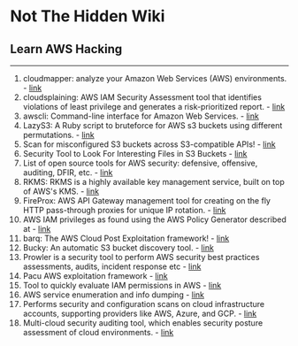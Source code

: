 # Not The Hidden Wiki

## Learn AWS Hacking
-----

1. cloudmapper: analyze your Amazon Web Services (AWS) environments. - [link](https://github.com/duo-labs/cloudmapper)
2. cloudsplaining: AWS IAM Security Assessment tool that identifies violations of least privilege and generates a risk-prioritized report. - [link](https://github.com/salesforce/cloudsplaining)
3. awscli: Command-line interface for Amazon Web Services. - [link](https://aws.amazon.com/cli/)
4. LazyS3: A Ruby script to bruteforce for AWS s3 buckets using different permutations. - [link](https://github.com/nahamsec/lazys3)
5. Scan for misconfigured S3 buckets across S3-compatible APIs!  - [link](https://github.com/sa7mon/S3Scanner)
6. Security Tool to Look For Interesting Files in S3 Buckets - [link](https://github.com/jordanpotti/AWSBucketDump)
7. List of open source tools for AWS security: defensive, offensive, auditing, DFIR, etc. - [link](https://github.com/toniblyx/my-arsenal-of-aws-security-tools)
8. RKMS: RKMS is a highly available key management service, built on top of AWS's KMS. - [link](https://github.com/armanshan12/rkms)
9. FireProx: AWS API Gateway management tool for creating on the fly HTTP pass-through proxies for unique IP rotation. - [link](https://github.com/ustayready/fireprox)
10. AWS IAM privileges as found using the AWS Policy Generator described at - [link](https://gist.github.com/0xdabbad00/fa918ad85c0c3f0e0fa9a3f6b53696de)
11. barq: The AWS Cloud Post Exploitation framework! - [link](https://github.com/Voulnet/barq)
12. Bucky: An automatic S3 bucket discovery tool. - [link](https://github.com/smaranchand/bucky)
13. Prowler is a security tool to perform AWS security best practices assessments, audits, incident response etc - [link](https://github.com/toniblyx/prowler#features)
14. Pacu AWS exploitation framework - [link](https://github.com/RhinoSecurityLabs/pacu)
15. Tool to quickly evaluate IAM permissions in AWS - [link](https://github.com/nccgroup/PMapper)
16. AWS service enumeration and info dumping - [link](https://github.com/shabarkin/aws-enumerator)
17. Performs security and configuration scans on cloud infrastructure accounts, supporting providers like AWS, Azure, and GCP. - [link](https://github.com/aquasecurity/cloudsploit)
18. Multi-cloud security auditing tool, which enables security posture assessment of cloud environments. - [link](https://github.com/nccgroup/ScoutSuite)

